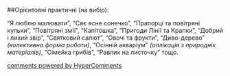 <div id="hypercomments_widget" class="js-hypercomments-widget invisible"></div>

##Орієнтовні практичні (на вибір):

“Я люблю малювати”, “Сяє ясне сонечко”, “Прапорці та повітряні кульки”, “Повітряні змії”, “Капітошка”, “Пригоди Лінії та Крапки”, “Добрий і лихий звір”, “Святковий салют”, “Овочі та фрукти”, “Диво-дерево” *(колективна форма роботи)*, “Осінній акваріум” *(аплікація з природніх матеріалів)*, “Cімейка грибів”, “Равлик на листочку” тощо.

<div class="js-hypercomments-container">
    <a href="http://hypercomments.com" class="hc-link" title="comments widget">comments powered by HyperComments</a>
</div>